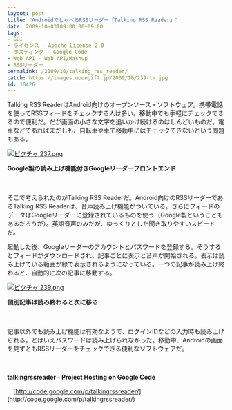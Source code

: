 ```yaml
---
layout: post
title: "AndroidでしゃべるRSSリーダー「Talking RSS Reader」"
date: 2009-10-03T09:00:00+09:00
tags: 
- GUI
- ライセンス - Apache License 2.0
- ホスティング - Google Code
- Web API - Web API/Mashup
- RSSリーダー
permalink: /2009/10/talking_rss_reader/
catch: https://images.moongift.jp/2009/10/239-tm.jpg
id: 18426
---
```

Talking RSS ReaderはAndroid向けのオープンソース・ソフトウェア。携帯電話を使ってRSSフィードをチェックする人は多い。移動中でも手軽にチェックできるので便利だ。だが画面の小さな文字を追いかけ続けるのはしんどいものだ。電車などであればまだしも、自転車や車で移動中にはチェックできないという問題もある。

  

[![ピクチャ 237.png](https://images.moongift.jp/2009/10/237-tm.jpg)](https://images.moongift.jp/2009/10/237.png)  
  
**Google製の読み上げ機能付きGoogleリーダーフロントエンド**

  

　

  

そこで考えられたのがTalking RSS Readerだ。Android向けのRSSリーダーであるTalking RSS Readerは、音声読み上げ機能がついている。さらにフィードのデータはGoogleリーダーに登録されているものを使う（Google製ということもあるだろうが）。英語音声のみだが、ゆっくりとした聞き取りやすいスピードだ。

  
  
<!--more-->

起動した後、Googleリーダーのアカウントとパスワードを登録する。そうするとフィードがダウンロードされ、記事ごとに表示と音声が開始される。表示は読み上げている範囲が緑で表示されるようになっている。一つの記事が読み上げ終わると、自動的に次の記事に移動する。

  

[![ピクチャ 239.png](https://images.moongift.jp/2009/10/239-tm.jpg)](https://images.moongift.jp/2009/10/239.png)  
  
**個別記事は読み終わると次に移る**

  

　

  

記事以外でも読み上げ機能は有効なようで、ログインIDなどの入力時も読み上げられる。とはいえパスワードは読み上げられなかった。移動中、Androidの画面を見ずともRSSリーダーをチェックできる便利なソフトウェアだ。 &nbsp;&nbsp;

  

　

  

**talkingrssreader - Project Hosting on Google Code**  
  
　[http://code.google.com/p/talkingrssreader/](http://code.google.com/p/talkingrssreader/)

  
